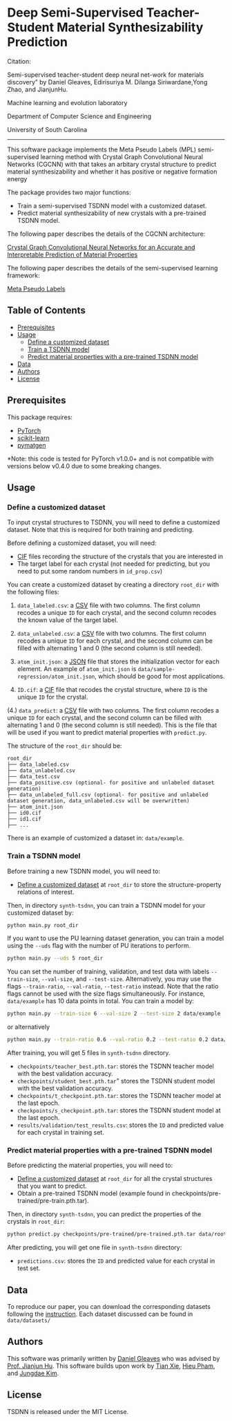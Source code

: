 # Deep Semi-Supervised Teacher-Student Material Synthesizability Prediction

Citation: 

Semi-supervised teacher-student deep neural net-work for materials discovery” by Daniel Gleaves, Edirisuriya M. Dilanga Siriwardane,Yong Zhao, and JianjunHu.

Machine learning and evolution laboratory

Department of Computer Science and Engineering

University of South Carolina

<hr>

This software package implements the Meta Pseudo Labels (MPL) semi-supervised learning method with Crystal Graph Convolutional Neural Networks (CGCNN) with that takes an arbitary crystal structure to predict material synthesizability and whether it has positive or negative formation energy

The package provides two major functions:

- Train a semi-supervised TSDNN model with a customized dataset.
- Predict material synthesizability of new crystals with a pre-trained TSDNN model.

The following paper describes the details of the CGCNN architecture:

[Crystal Graph Convolutional Neural Networks for an Accurate and Interpretable Prediction of Material Properties](https://link.aps.org/doi/10.1103/PhysRevLett.120.145301)

The following paper describes the details of the semi-supervised learning framework:

[Meta Pseudo Labels](https://arxiv.org/abs/2003.10580)

## Table of Contents

- [Prerequisites](#prerequisites)
- [Usage](#usage)
  - [Define a customized dataset](#define-a-customized-dataset)
  - [Train a TSDNN model](#train-a-TSDNN-model)
  - [Predict material properties with a pre-trained TSDNN model](#predict-material-properties-with-a-pre-trained-TSDNN-model)
- [Data](#data)
- [Authors](#authors)
- [License](#license)


##  Prerequisites

This package requires:

- [PyTorch](http://pytorch.org)
- [scikit-learn](http://scikit-learn.org/stable/)
- [pymatgen](http://pymatgen.org)

*Note: this code is tested for PyTorch v1.0.0+ and is not compatible with versions below v0.4.0 due to some breaking changes.

## Usage

### Define a customized dataset 

To input crystal structures to TSDNN, you will need to define a customized dataset. Note that this is required for both training and predicting. 

Before defining a customized dataset, you will need:

- [CIF](https://en.wikipedia.org/wiki/Crystallographic_Information_File) files recording the structure of the crystals that you are interested in
- The target label for each crystal (not needed for predicting, but you need to put some random numbers in `id_prop.csv`)

You can create a customized dataset by creating a directory `root_dir` with the following files: 

1. `data_labeled.csv`: a [CSV](https://en.wikipedia.org/wiki/Comma-separated_values) file with two columns. The first column recodes a unique `ID` for each crystal, and the second column recodes the known value of the target label. 

1. `data_unlabeled.csv`: a [CSV](https://en.wikipedia.org/wiki/Comma-separated_values) file with two columns. The first column recodes a unique `ID` for each crystal, and the second column can be filled with alternating 1 and 0 (the second column is still needed).

2. `atom_init.json`: a [JSON](https://en.wikipedia.org/wiki/JSON) file that stores the initialization vector for each element. An example of `atom_init.json` is `data/sample-regression/atom_init.json`, which should be good for most applications.

3. `ID.cif`: a [CIF](https://en.wikipedia.org/wiki/Crystallographic_Information_File) file that recodes the crystal structure, where `ID` is the unique `ID` for the crystal.

(4.) `data_predict`: a [CSV](https://en.wikipedia.org/wiki/Comma-separated_values) file with two columns. The first column recodes a unique `ID` for each crystal, and the second column can be filled with alternating 1 and 0 (the second column is still needed). 
This is the file that will be used if you want to predict material properties with `predict.py`. 

The structure of the `root_dir` should be:

```
root_dir
├── data_labeled.csv
├── data_unlabeled.csv
├── data_test.csv
├── data_positive.csv (optional- for positive and unlabeled dataset generation)
├── data_unlabeled_full.csv (optional- for positive and unlabeled dataset generation, data_unlabeled.csv will be overwritten)
├── atom_init.json
├── id0.cif
├── id1.cif
├── ...
```

There is an example of customized a dataset in: `data/example`.

### Train a TSDNN model

Before training a new TSDNN model, you will need to:

- [Define a customized dataset](#define-a-customized-dataset) at `root_dir` to store the structure-property relations of interest.

Then, in directory `synth-tsdnn`, you can train a TSDNN model for your customized dataset by:

```bash
python main.py root_dir
```

If you want to use the PU learning dataset generation, you can train a model using the `--uds` flag with the number of PU iterations to perform.

```bash
python main.py --uds 5 root_dir
``` 


You can set the number of training, validation, and test data with labels `--train-size`, `--val-size`, and `--test-size`. Alternatively, you may use the flags `--train-ratio`, `--val-ratio`, `--test-ratio` instead. Note that the ratio flags cannot be used with the size flags simultaneously. For instance, `data/example` has 10 data points in total. You can train a model by:

```bash
python main.py --train-size 6 --val-size 2 --test-size 2 data/example
```
or alternatively
```bash
python main.py --train-ratio 0.6 --val-ratio 0.2 --test-ratio 0.2 data/example
```

After training, you will get 5 files in `synth-tsdnn` directory.

- `checkpoints/teacher_best.pth.tar`: stores the TSDNN teacher model with the best validation accuracy.
- `checkpoints/student_best.pth.tar`" stores the TSDNN student model with the best validation accuracy.
- `checkpoints/t_checkpoint.pth.tar`: stores the TSDNN teacher model at the last epoch.
- `checkpoints/s_checkpoint.pth.tar`: stores the TSDNN student model at the last epoch.
- `results/validation/test_results.csv`: stores the `ID` and predicted value for each crystal in training set.

### Predict material properties with a pre-trained TSDNN model

Before predicting the material properties, you will need to:

- [Define a customized dataset](#define-a-customized-dataset) at `root_dir` for all the crystal structures that you want to predict.
- Obtain a pre-trained TSDNN model (example found in checkpoints/pre-trained/pre-train.pth.tar).

Then, in directory `synth-tsdnn`, you can predict the properties of the crystals in `root_dir`:

```bash
python predict.py checkpoints/pre-trained/pre-trained.pth.tar data/root_dir
```

After predicting, you will get one file in `synth-tsdnn` directory:

- `predictions.csv`: stores the `ID` and predicted value for each crystal in test set.

## Data

To reproduce our paper, you can download the corresponding datasets following the [instruction](data/material-data). Each dataset discussed can be found in `data/datasets/`

## Authors

This software was primarily written by [Daniel Gleaves](http://mleg.cse.sc.edu/people.html) who was advised by [Prof. Jianjun Hu](https://cse.sc.edu/~jianjunh/index.html). This software builds upon work by [Tian Xie](https://github.com/txie-93), [Hieu Pham](https://github.com/google-research/google-research/tree/master/meta_pseudo_labels), and [Jungdae Kim](https://github.com/kekmodel).

## License

TSDNN is released under the MIT License.



